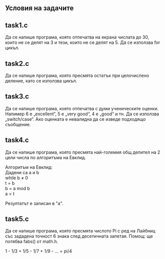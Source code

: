 
## Условия на задачите

## task1.c 

Да се напише програма, която отпечатва на екрана числата до 30, които не се делят на 3
и тези, които не се делят на 5. Да се използва for цикъл.

## task2.c 

Да се напише програма, която пресмята остатък при целочислено деление, като се използва цикъл.

## task3.c

Да се напише програма, която отпечатва с думи ученическите оценки. Напимер 6 е „еxcellent“, 5 е „very good“, 
4 е „good“ и тн. Да се използва „switch/case“. Ако оценката е невалидна да се изведе подходящо съобщение.

## task4.c

Да се напише програма, която пресмята най-големия общ делител на 2 цели числа по алгоритъма на Евклид.

Алгоритъм на Евклид: <br />
	Дадени са a и b  <br />
			while b ≠ 0	 <br />
			t = b 	 <br />
			b = a mod b <br />
			a = t <br />

Резултатът е записан в "a".

## task5.c

Да се напише програма, която пресмята числото Pi с ред на Лайбниц със зададена точност 6 знака след десетичната запетая.
Помощ: ще потябва fabs() от math.h.

1 - 1/3 + 1/5 - 1/7 + 1/9 - ... = pi/4
